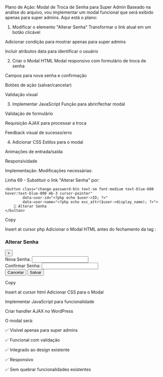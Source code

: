 Plano de Ação: Modal de Troca de Senha para Super Admin
Baseado na análise do arquivo, vou implementar um modal funcional que será exibido apenas para super admins. Aqui está o plano:

1. Modificar o elemento "Alterar Senha"
Transformar o link atual em um botão clicável

Adicionar condição para mostrar apenas para super admins

Incluir atributos data para identificar o usuário

2. Criar o Modal HTML
Modal responsivo com formulário de troca de senha

Campos para nova senha e confirmação

Botões de ação (salvar/cancelar)

Validação visual

3. Implementar JavaScript
Função para abrir/fechar modal

Validação de formulário

Requisição AJAX para processar a troca

Feedback visual de sucesso/erro

4. Adicionar CSS
Estilos para o modal

Animações de entrada/saída

Responsividade

Implementação:
Modificações necessárias:

Linha 69 - Substituir o link "Alterar Senha" por:

<?php if ($current_user_role === 'super_admin'): ?>
    <button class="change-password-btn text-sm font-medium text-blue-600 hover:text-blue-800 mb-3 cursor-pointer" 
            data-user-id="<?php echo $user->ID; ?>" 
            data-user-name="<?php echo esc_attr($user->display_name); ?>">
        🔑 Alterar Senha
    </button>
<?php endif; ?>

Copy

Insert at cursor
php
Adicionar o Modal HTML antes do fechamento da tag </main>:

<!-- Modal de Troca de Senha -->
<div id="password-modal" class="modal-overlay hidden">
    <div class="modal-content">
        <div class="modal-header">
            <h3>Alterar Senha</h3>
            <button class="modal-close">&times;</button>
        </div>
        <form id="password-form">
            <input type="hidden" id="target-user-id">
            <div class="form-group">
                <label>Nova Senha:</label>
                <input type="password" id="new-password" required>
            </div>
            <div class="form-group">
                <label>Confirmar Senha:</label>
                <input type="password" id="confirm-password" required>
            </div>
            <div class="modal-actions">
                <button type="button" class="btn-cancel">Cancelar</button>
                <button type="submit" class="btn-save">Salvar</button>
            </div>
        </form>
    </div>
</div>

Copy

Insert at cursor
html
Adicionar CSS para o Modal

Implementar JavaScript para funcionalidade

Criar handler AJAX no WordPress

O modal será:

✅ Visível apenas para super admins

✅ Funcional com validação

✅ Integrado ao design existente

✅ Responsivo

✅ Sem quebrar funcionalidades existentes